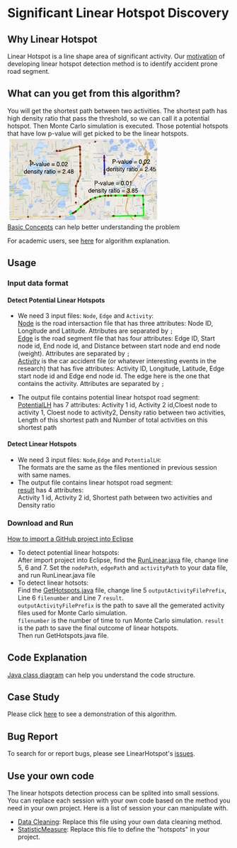 # Significant Linear Hotspot Discovery
## Why Linear Hotspot
Linear Hotspot is a line shape area of significant activity. Our [motivation](https://github.com/SpatialUMN/LinearHotspot-Java/wiki/Motivation-of-Developing-Linear-Hotspot-Detection-Method) of developing linear hotspot detection method is to identify accident prone road segment.

## What can you get from this algorithm?  
You will get the shortest path between two activities. The shortest path has high density ratio that pass the threshold, so we can call it a potential hotspot. Then Monte Carlo simulation is executed. Those potential hotspots that have low p-value will get picked to be the linear hotspots.   
![Linear](https://github.com/SpatialUMN/LinearHotspot-Java/blob/master/image/linear.PNG)  
[Basic Concepts](https://github.com/SpatialUMN/LinearHotspot-Java/wiki/Basic-Concepts) can help better understanding the problem
  
For academic users, see [here](https://github.com/SpatialUMN/LinearHotspot-Java/wiki/Algorithm-Explanation) for algorithm explanation.
## Usage   
### Input data format     
#### Detect Potential Linear Hotspots  
* We need 3 input files: `Node`, `Edge` and `Activity`:     
[Node](https://github.com/SpatialUMN/LinearHotspot-Java/blob/master/SampleData/Node.txt) is the road intersaction file that has three attributes: Node ID, Longitude and Latitude. Attributes are separated by `;`    
[Edge](https://github.com/SpatialUMN/LinearHotspot-Java/blob/master/SampleData/Edge.txt) is the road segment file that has four attributes:   Edge ID, Start node id, End node id, and Distance between start node and end node (weight). Attributes are separated by `;`  
[Activity](https://github.com/SpatialUMN/LinearHotspot-Java/blob/master/SampleData/Activity.txt) is the car accident file (or whatever interesting events in the research) that has five attributes:   Activity ID, Longitude, Latitude, Edge start node id and Edge end node id. The edge here is the one that contains the activity. Attributes are separated by `;`  

* The output file contains potential linear hotspot road segment:   
[PotentialLH](https://github.com/SpatialUMN/LinearHotspot-Java/blob/master/SampleData/PotentialLH.txt) has 7 attributes:   Activity 1 id, Activity 2 id,Cloest node to activity 1, Cloest node to activity2, Density ratio between two activities, Length of this shortest path and Number of total activities on this shortest path   

#### Detect Linear Hotspots
* We need 3 input files: `Node`,`Edge` and `PotentialLH`:  
The formats are the same as the files mentioned in previous session with same names.  
* The output file contains linear hotspot road segment:    
[result]() has 4 attributes:  
Activity 1 id, Activity 2 id, Shortest path between two activities and Density ratio


### Download and Run  
[How to import a GitHub project into Eclipse](https://github.com/collab-uniba/socialcde4eclipse/wiki/How-to-import-a-GitHub-project-into-Eclipse)  

* To detect potential linear hotspots:  
After import project into Eclipse, find the [RunLinear.java](https://github.com/SpatialUMN/LinearHotspot-Java/blob/master/src/RunLinear.java) file, change line 5, 6 and 7. Set the `nodePath`, `edgePath` and `activityPath` to your data file, and run RunLinear.java file  
* To detect linear hotsots:  
Find the [GetHotspots.java]() file, change line 5 `outputActivityFilePrefix`, Line 6 `filenumber` and Line 7 `result`.  
`outputActivityFilePrefix` is the path to save all the gemerated activity files used for Monte Carlo simulation.  
`filenumber` is the number of time to run Monte Carlo simulation. 
`result` is the path to save the final outcome of linear hotspots.  
Then run GetHotspots.java file.  


## Code Explanation
[Java class diagram](https://github.com/SpatialUMN/LinearHotspot-Java/wiki/Java-Class-Diagram) can help you understand the code structure.

## Case Study
Please click [here](https://github.com/SpatialUMN/LinearHotspot-Java/wiki/Case-Study) to see a demonstration of this algorithm.  

## Bug Report
To search for or report bugs, please see LinearHotspot's [issues](https://github.com/SpatialUMN/LinearHotspot-Java/issues).

## Use your own code  
The linear hotspots detection process can be splited into small sessions. You can replace each session with your own code based on the method you need in your own project. Here is a list of session your can manipulate with.
* [Data Cleaning](https://github.com/SpatialUMN/LinearHotspot-Java/wiki/Add-On-Examples): Replace this file using your own data cleaning method.  
* [StatisticMeasure](https://github.com/SpatialUMN/LinearHotspot-Java/wiki/Add-On-Examples): Replace this file to define the "hotspots" in your project.  

